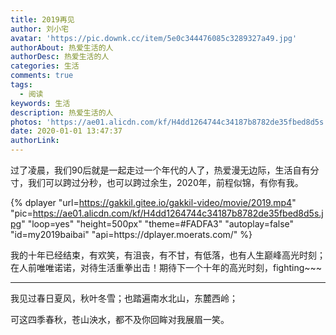 ```yaml
---
title: 2019再见
author: 刘小宅
avatar: 'https://pic.downk.cc/item/5e0c344476085c3289327a49.jpg'
authorAbout: 热爱生活的人
authorDesc: 热爱生活的人
categories: 生活
comments: true
tags:
  - 阅读
keywords: 生活
description: 热爱生活的人
photos: 'https://ae01.alicdn.com/kf/H4dd1264744c34187b8782de35fbed8d5s.jpg'
date: 2020-01-01 13:47:37
authorLink:
---
```


过了凌晨，我们90后就是一起走过一个年代的人了，热爱漫无边际，生活自有分寸，我们可以跨过分秒，也可以跨过余生，2020年，前程似锦，有你有我。

{% dplayer "url=https://gakkil.gitee.io/gakkil-video/movie/2019.mp4" "pic=https://ae01.alicdn.com/kf/H4dd1264744c34187b8782de35fbed8d5s.jpg"  "loop=yes" "height=500px" "theme=#FADFA3" "autoplay=false" "id=my2019baibai" "api=https:\/\/dplayer.moerats.com\/" %}

我的十年已经结束，有欢笑，有沮丧，有不甘，有低落，也有人生巅峰高光时刻；在人前唯唯诺诺，对待生活重拳出击！期待下一个十年的高光时刻，fighting~~~

---

我见过春日夏风，秋叶冬雪；也踏遍南水北山，东麓西岭；

可这四季春秋，苍山泱水，都不及你回眸对我展眉一笑。

